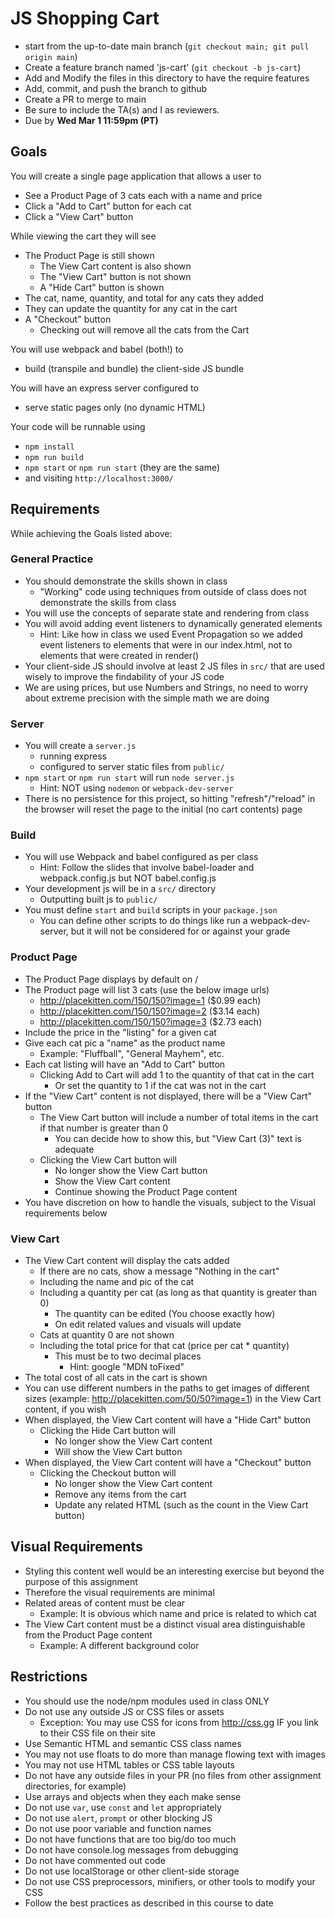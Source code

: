 # JS Shopping Cart

* start from the up-to-date main branch (`git checkout main; git pull origin main`)
* Create a feature branch named 'js-cart' (`git checkout -b js-cart`)
* Add and Modify the files in this directory to have the require features
* Add, commit, and push the branch to github
* Create a PR to merge to main
* Be sure to include the TA(s) and I as reviewers.  
* Due by **Wed Mar 1 11:59pm (PT)**

## Goals

You will create a single page application that allows a user to
- See a Product Page of 3 cats each with a name and price
- Click a "Add to Cart" button for each cat
- Click a "View Cart" button 

While viewing the cart they will see
- The Product Page is still shown
  - The View Cart content is also shown
  - The "View Cart" button is not shown
  - A "Hide Cart" button is shown
- The cat, name, quantity, and total for any cats they added
- They can update the quantity for any cat in the cart
- A "Checkout" button 
  - Checking out will remove all the cats from the Cart

You will use webpack and babel (both!) to
- build (transpile and bundle) the client-side JS bundle

You will have an express server configured to 
- serve static pages only (no dynamic HTML)

Your code will be runnable using 
- `npm install`
- `npm run build`
- `npm start` or `npm run start` (they are the same)
- and visiting `http://localhost:3000/`

## Requirements

While achieving the Goals listed above:

### General Practice
- You should demonstrate the skills shown in class
  - "Working" code using techniques from outside of class does not demonstrate the skills from class
- You will use the concepts of separate state and rendering from class
- You will avoid adding event listeners to dynamically generated elements
  - Hint: Like how in class we used Event Propagation so we added event listeners to elements that were in our index.html, not to elements that were created in render()
- Your client-side JS should involve at least 2 JS files in `src/` that are used wisely to improve the findability of your JS code
- We are using prices, but use Numbers and Strings, no need to worry about extreme precision with the simple math we are doing

### Server
- You will create a `server.js`
  - running express
  - configured to server static files from `public/`
- `npm start` or `npm run start` will run `node server.js`
  - Hint: NOT using `nodemon` or `webpack-dev-server`
- There is no persistence for this project, so hitting "refresh"/"reload" in the browser will reset the page to the initial (no cart contents) page

### Build
- You will use Webpack and babel configured as per class
  - Hint: Follow the slides that involve babel-loader and webpack.config.js but NOT babel.config.js
- Your development js will be in a `src/` directory
  - Outputting built js to `public/`
- You must define `start` and `build` scripts in your `package.json`
  - You can define other scripts to do things like run a webpack-dev-server, but it will not be considered for or against your grade

### Product Page
- The Product Page displays by default on /
- The Product page will list 3 cats (use the below image urls)
  - http://placekitten.com/150/150?image=1 ($0.99 each)
  - http://placekitten.com/150/150?image=2 ($3.14 each)
  - http://placekitten.com/150/150?image=3 ($2.73 each)
- Include the price in the "listing" for a given cat
- Give each cat pic a "name" as the product name
  - Example: "Fluffball", "General Mayhem", etc.
- Each cat listing will have an "Add to Cart" button
  - Clicking Add to Cart will add 1 to the quantity of that cat in the cart
    - Or set the quantity to 1 if the cat was not in the cart
- If the "View Cart" content is not displayed, there will be a "View Cart" button
  - The View Cart button will include a number of total items in the cart if that number is greater than 0
    - You can decide how to show this, but "View Cart (3)" text is adequate
  - Clicking the View Cart button will 
    - No longer show the View Cart button
    - Show the View Cart content
    - Continue showing the Product Page content
- You have discretion on how to handle the visuals, subject to the Visual requirements below

### View Cart
- The View Cart content will display the cats added
  - If there are no cats, show a message "Nothing in the cart"
  - Including the name and pic of the cat
  - Including a quantity per cat (as long as that quantity is greater than 0)
    - The quantity can be edited (You choose exactly how)
    - On edit related values and visuals will update
  - Cats at quantity 0 are not shown
  - Including the total price for that cat (price per cat * quantity)
    - This must be to two decimal places
      - Hint: google "MDN toFixed"
- The total cost of all cats in the cart is shown
- You can use different numbers in the paths to get images of different sizes (example: http://placekitten.com/50/50?image=1) in the View Cart content, if you wish
- When displayed, the View Cart content will have a "Hide Cart" button
  - Clicking the Hide Cart button will
    - No longer show the View Cart content
    - Will show the View Cart button
- When displayed, the View Cart content will have a "Checkout" button
  - Clicking the Checkout button will
    - No longer show the View Cart content
    - Remove any items from the cart
    - Update any related HTML (such as the count in the View Cart button)

## Visual Requirements
- Styling this content well would be an interesting exercise but beyond the purpose of this assignment
- Therefore the visual requirements are minimal
- Related areas of content must be clear
  - Example: It is obvious which name and price is related to which cat
- The View Cart content must be a distinct visual area distinguishable from the Product Page content
  - Example: A different background color

## Restrictions
* You should use the node/npm modules used in class ONLY
* Do not use any outside JS or CSS files or assets
  - Exception: You may use CSS for icons from http://css.gg IF you link to their CSS file on their site
* Use Semantic HTML and semantic CSS class names
* You may not use floats to do more than manage flowing text with images
* You may not use HTML tables or CSS table layouts
* Do not have any outside files in your PR (no files from other assignment directories, for example)
* Use arrays and objects when they each make sense
* Do not use `var`, use `const` and `let` appropriately
* Do not use `alert`, `prompt` or other blocking JS
* Do not use poor variable and function names
* Do not have functions that are too big/do too much
* Do not have console.log messages from debugging
* Do not have commented out code
* Do not use localStorage or other client-side storage 
* Do not use CSS preprocessors, minifiers, or other tools to modify your CSS
* Follow the best practices as described in this course to date


